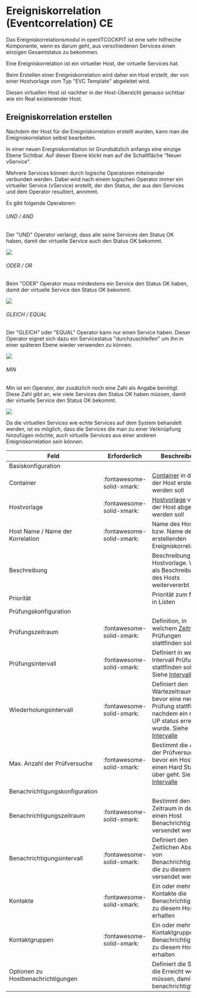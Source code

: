 # Ereigniskorrelation (Eventcorrelation) <span class="badge badge-primary badge-outlined" title="Community Edition">CE</span>

Das Ereigniskorrelationsmodul in openITCOCKPIT ist eine sehr hilfreiche Komponente, wenn es darum geht, aus verschiedenen Services einen einzigen Gesamtstatus zu bekommen.

Eine Ereigniskorrelation ist ein virtueller Host, der virtuelle Services hat.

Beim Erstellen einer Ereigniskorrelation wird daher ein Host erstellt, der von einer Hostvorlage vom Typ "EVC Template" abgeleitet wird.

Diesen virtuellen Host ist nachher in der Host-Übersicht genauso sichtbar wie ein Real existierender Host.

## Ereigniskorrelation erstellen

Nachdem der Host für die Ereigniskorrelation erstellt wurden, kann man die Ereigniskorrelation selbst bearbeiten.

In einer neuen Ereigniskorrelation ist Grundsätzlich anfangs eine einzige Ebene Sichtbar. Auf dieser Ebene klickt man auf die Schaltfläche "Neuer vService".

Mehrere Services können durch logische Operatoren miteinander verbunden werden. Dabei wird nach einem logischen Operator immer ein virtueller Service (vService) erstellt, der den Status, der aus den Services und dem Operator resultiert, annimmt.

Es gibt folgende Operatoren:

###### UND / AND

Der "UND" Operator verlangt, dass alle seine Services den Status OK haben, damit der virtuelle Service auch den Status OK bekommt.

![](/images/EVC-andOperator.png)

###### ODER / OR

Beim "ODER" Operator muss mindestens ein Service den Status OK haben, damit der virtuelle Service den Status OK bekommt.

![](/images/EVC-orOperator.png)

###### GLEICH / EQUAL

Der "GLEICH" oder "EQUAL" Operator kann nur einen Service haben. Dieser Operator eignet sich dazu ein Servicestatus "durchzuschleifen" um ihn in einer späteren Ebene wieder verwenden zu können.

![](/images/EVC-eqOperator.png)

###### MIN

Min ist ein Operator, der zusätzlich noch eine Zahl als Angabe benötigt. Diese Zahl gibt an, wie viele Services den Status OK haben müssen, damit der virtuelle Service den Status OK bekommt.

![](/images/EVC-min2Operator.png)

Da die virtuellen Services wie echte Services auf dem System behandelt werden, ist es möglich, dass die Services die man zu einer Verknüpfung hinzufügen möchte, auch virtuelle Services aus einer anderen Ereigniskorrelation sein können.


| Feld | Erforderlich | Beschreibung |
|---|---|---|
|Basiskonfiguration|
| Container | :fontawesome-solid-xmark: | [Container](../container/#container) in dem der Host erstellt werden soll |
| Hostvorlage | :fontawesome-solid-xmark: | [Hostvorlage](#hostvorlagen) von der der Host abgeleitet werden soll |
| Host Name / Name der Korrelation | :fontawesome-solid-xmark: | Name des Hosts bzw. Name der zu erstellenden Ereigniskorrelation |
| Beschreibung |  | Beschreibung der Hostvorlage. Wird als Beschreibung des Hosts weitervererbt |
| Priorität |  | Priorität zum filtern in Listen |
| Prüfungskonfiguration |
| Prüfungszeitraum | :fontawesome-solid-xmark: | Definition, in welchem [Zeitraum](../timeperiods/) Prüfungen stattfinden sollen |
| Prüfungsintervall | :fontawesome-solid-xmark: | Definiert in welchem Intervall Prüfungen stattfinden sollen. Siehe [Intervalle](#intervalle) |
| Wiederholungsintervall | :fontawesome-solid-xmark: | Definiert den Wartezeitraum bevor eine neue Prüfung stattfindet, nachdem ein nicht UP status erreicht wurde. Siehe [Intervalle](#intervalle) |
| Max. Anzahl der Prüfversuche | :fontawesome-solid-xmark: | Bestimmt die Anzahl der Prüfversuche, bevor ein Host in einen Hard State über geht. Siehe [Intervalle](#intervalle) |
| Benachrichtigungskonfiguration |
| Benachrichtigungszeitraum | :fontawesome-solid-xmark: | Bestimmt den Zeitraum in dem für einen Host Benachrichtigungen versendet werden. |
| Benachrichtigungsintervall | :fontawesome-solid-xmark: | Definiert den Zeitlichen Abstand von Benachrichtigungen, die zu diesem Host versendet werden |
| Kontakte | :fontawesome-solid-xmark: | Ein oder mehrere Kontakte die Benachrichtigungen zu diesem Host erhalten |
| Kontaktgruppen | :fontawesome-solid-xmark: | Ein oder mehrere Kontaktgruppen die Benachrichtigungen zu diesem Host erhalten |
| Optionen zu Hostbenachrichtigungen |  | Definiert die Status die Erreicht werden müssen, damit benachrichtigt wird |